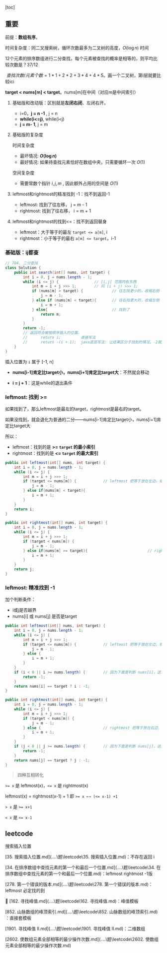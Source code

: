 [toc]



## 重要

前提：**数组有序**。



时间复杂度：同二叉搜索树，循环次数最多为二叉树的高度，$O(\log⁡ n)$ 时间



12个元素的排序数组进行二分查找，每个元素被查找的概率是相等的，则平均比较次数是？37/12

​	$查找次数/元素个数=1*1+2*2+3*4+4*5$。画一个二叉树，第i层就要比较ici



**target < nums[m] < target**。nums[m]在中间（对应m是中间索引）

1. 基础版和改动版：区别就是**左闭右闭**、左闭右开。

     - i=0，**j = n -1** , j = n
     - **while(i<=j)**, while(i<j)
     - **j = m- 1**, j = m

2. 基础版的复杂度

    时间复杂度
    * 最坏情况: **$O(\log n)$**
    * 最好情况: 如果待查找元素恰好在数组中央，只需要循环一次 $O(1)$
    
    空间复杂度
    * 需要常数个指针 $i,j,m$ , 因此额外占用的空间是 $O(1)$ 

3. leftmost和rightmost的精准找到 -1：找不到返回-1

    - leftmost: 找到了往左移， j = m - 1
    - rightmost: 找到了往右移， i = m + 1
4. leftmost和rightmost的找到<=：找不到返回替身

    - leftmost：大于等于的最左 `target <= a[m]`, i
    - rightmost：小于等于的最右 `a[m] <= target`，i-1

### 基础版：ij都查 

```java
// 704. 二分查找
class Solution {
    public int search(int[] nums, int target) {
        int i = 0, j = nums.length - 1;
        while (i <= j) {                // [i,j] 范围内有东西
            int m = i + j >>> 1;      	// 同 (i + j) >>> 1; 
            if (nums[m] > target) {             // 往左找更小的，收缩右侧
                j = m - 1;
            } else if (nums[m] < target){       // 往右找更大的，收缩左侧
                i = m + 1;
            } else{                             // 找到了
                return m;
            }
        }
        return -1;
        // 返回将会被按顺序插入的位置。
        //      return i;         直接写法
        //      return -(i + 1);  java底层写法: 让结果区分于找到的情况。-2就是插入1的位置，2就是找到了下标2的位置。
    }
}
```

插入位置为 `i` 属于 [-1, n]

- **nums[i-1]肯定比target小，nums[i+1]肯定比target大**：不然就会移动

- **i = j + 1**：这是while的退出条件

### leftmost: 找到 >=

如果找到了，那么leftmost是最左的target，rightmost是最右的target。

如果没找到，就会退化为普通的二分——nums[i-1]肯定比target小，nums[i+1]肯定比target大

所以：

- leftmost：找到的是 **>= `target` 的最小索引**
- rightmost：找到的是 **<= `target` 的最大索引**

```java
public int leftmost(int[] nums, int target) {
    int i = 0, j = nums.length - 1;
    while (i <= j) {
        int m = i + j >>> 1;
        if (target <= nums[m]) {			// leftmost 把等于放在左边，继续收缩右侧
            j = m - 1;
        } else if(nums[m] < target){
            i = m + 1;
        }
    }
    return i;
}

public int rightmost(int[] nums, int target) {
    int i = 0, j = nums.length - 1;
    while (i <= j) {
        int m = i + j >>> 1;
        if (target < nums[m]) {
            j = m - 1;
        } else if(nums[m] >= target){							// rightmost 把等于放在右边，继续收缩左侧
            i = m + 1;
        }
    }
    return j;
}
```

### leftmost: 精准找到 -1

加个判断条件：

- i或j是否越界
- nums[i] 或 nums[j] 是否是target

```java
public int leftmost(int[] nums, int target) {
    int i = 0, j = nums.length - 1;
    while (i <= j) {
        int m = i + j >>> 1;
        if (target <= nums[m]) {			// leftmost 把等于放在左边，继续收缩右侧
            j = m - 1;
        } else {
            i = m + 1;
        }
    }
    if (i < 0 || i >= nums.length) {		// 因为下面是判断 nums[i]，这里校验的都是 i
        return -1;
    }   
    return nums[i] == target ? i : -1;
}

public int rightmost(int[] nums, int target) {
    int i = 0, j = nums.length - 1;
    while (i <= j) {
        int m = i + j >>> 1;
        if (target < nums[m]) {
            j = m - 1;
        } else {							// rightmost 把等于放在右边，继续收缩左侧
            i = m + 1;
        }
    }
    if (j < 0 || j >= nums.length) {		// 因为下面是判断 nums[j]，这里校验的都是 j
        return -1;
    }
    return nums[j] == target ? j : -1;
}
```





> 四种互相转化

`>= x`  是 leftmost(x)，`<= x`  是 rightmost(x)

leftmost(x) = rightmost(x-1) + 1 即 `>= x ←→ (<= x-1) +1`

`> x` 是 `>= x+1`

`< x` 是 `<= x-1`

## leetcode

搜索插入位置

[35. 搜索插入位置.md](..\..\题\leetcode\35. 搜索插入位置.md)：不存在返回 i

[34. 在排序数组中查找元素的第一个和最后一个位置.md](..\..\题\leetcode\34. 在排序数组中查找元素的第一个和最后一个位置.md)：leftmost rightmost -1版

[278. 第一个错误的版本.md](..\..\题\leetcode\278. 第一个错误的版本.md)：leftmost 必定找的到





🚀 [162. 寻找峰值.md](..\..\题\leetcode\162. 寻找峰值.md)：峰值模板

 [852. 山脉数组的峰顶索引.md](..\..\题\leetcode\852. 山脉数组的峰顶索引.md) ：直接套模板

 [1901. 寻找峰值 II.md](..\..\题\leetcode\1901. 寻找峰值 II.md)：二维数组

 [2602. 使数组元素全部相等的最少操作次数.md](..\..\题\leetcode\2602. 使数组元素全部相等的最少操作次数.md) 
